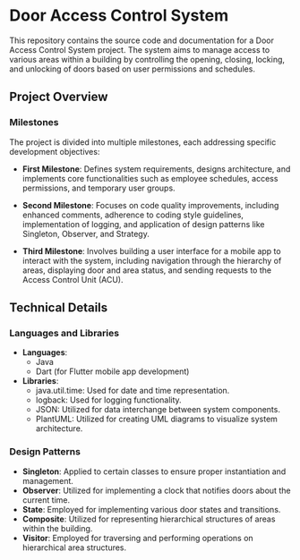 # Door Access Control System

This repository contains the source code and documentation for a Door Access Control System project. The system aims to manage access to various areas within a building by controlling the opening, closing, locking, and unlocking of doors based on user permissions and schedules.

## Project Overview

### Milestones

The project is divided into multiple milestones, each addressing specific development objectives:

- **First Milestone**: Defines system requirements, designs architecture, and implements core functionalities such as employee schedules, access permissions, and temporary user groups.

- **Second Milestone**: Focuses on code quality improvements, including enhanced comments, adherence to coding style guidelines, implementation of logging, and application of design patterns like Singleton, Observer, and Strategy.

- **Third Milestone**: Involves building a user interface for a mobile app to interact with the system, including navigation through the hierarchy of areas, displaying door and area status, and sending requests to the Access Control Unit (ACU).

## Technical Details

### Languages and Libraries

- **Languages**:
  - Java
  - Dart (for Flutter mobile app development)
- **Libraries**:
  - java.util.time: Used for date and time representation.
  - logback: Used for logging functionality.
  - JSON: Utilized for data interchange between system components.
  - PlantUML: Utilized for creating UML diagrams to visualize system architecture.

### Design Patterns

- **Singleton**: Applied to certain classes to ensure proper instantiation and management.
- **Observer**: Utilized for implementing a clock that notifies doors about the current time.
- **State**: Employed for implementing various door states and transitions.
- **Composite**: Utilized for representing hierarchical structures of areas within the building.
- **Visitor**: Employed for traversing and performing operations on hierarchical area structures.
